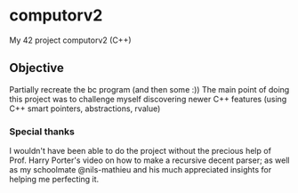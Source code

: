 # computorv2

My 42 project computorv2 (C++)

## Objective
Partially recreate the bc program (and then some :))
The main point of doing this project was to challenge myself discovering newer C++ features (using C++ smart pointers, abstractions, rvalue)

### Special thanks
I wouldn't have been able to do the project without the precious help of Prof. Harry Porter's video on how to make a recursive decent parser; as well as my schoolmate @nils-mathieu and his much appreciated insights for helping me perfecting it.
